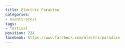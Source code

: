 ```yaml
---
title: Electric Paradise
categories:
- events-press
tags:
- festival
position: 234
facebook: https://www.facebook.com/electricparadise
---
```


